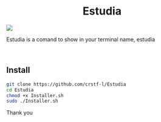<h1 align="center": color:red> Estudia </h1>
 <p align="left">
   <img src="https://img.shields.io/badge/STATUS-EN%20DESAROLLO-green">
   </p>
<p color=red>Estudia is a comand to show in your terminal name, estudia </p>
</br>
<h2>Install</h2>

```bash
git clone https://github.com/crstf-l/Estudia
cd Estudia
chmod +x Installer.sh
sudo ./Installer.sh 
```
<p>Thank you</p>
